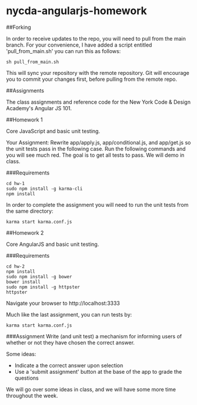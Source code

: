 nycda-angularjs-homework
===============

##Forking

In order to receive updates to the repo, you will need to pull from the main branch. For your convenience, I have added a
script entitled 'pull_from_main.sh' you can run this as follows:

```
sh pull_from_main.sh
```

This will sync your repository with the remote repository. Git will encourage you to commit your changes first, before
pulling from the remote repo.


##Assignments

The class assignments and reference code for the New York Code &amp; Design Academy's Angular JS 101.

##Homework 1

Core JavaScript and basic unit testing.

Your Assignment: Rewrite app/apply.js, app/conditional.js, and app/get.js so the unit tests pass in the following case. 
Run the following commands and you will see much red. The goal is to get all tests to pass. We will demo in class.

###Requirements
```
cd hw-1
sudo npm install -g karma-cli
npm install
```

In order to complete the assignment you will need to run the unit tests from the same directory:

```
karma start karma.conf.js
```

##Homework 2

Core AngularJS and basic unit testing.

###Requirements
```
cd hw-2
npm install
sudo npm install -g bower
bower install
sudo npm install -g httpster
httpster
```

Navigate your browser to http://localhost:3333

Much like the last assignment, you can run tests by:

```
karma start karma.conf.js
```

###Assignment
Write (and unit test) a mechanism for informing users of whether or not they have chosen the correct answer.

Some ideas:
- Indicate a the correct answer upon selection
- Use a 'submit assignment' button at the base of the app to grade the questions

We will go over some ideas in class, and we will have some more time throughout the week.